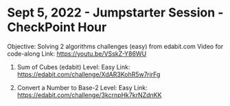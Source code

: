 # Sept 5, 2022 - Jumpstarter Session - CheckPoint Hour

Objective: Solving 2 algorithms challenges (easy) from edabit.com
Video for code-along Link: https://youtu.be/VSskZ-Y86WU

1. Sum of Cubes (edabit)
Level: Easy
Link: https://edabit.com/challenge/XdAR3KohR5w7rjrFg

2. Convert a Number to Base-2
Level: Easy
Link: https://edabit.com/challenge/3kcrnpHk7krNZdnKK